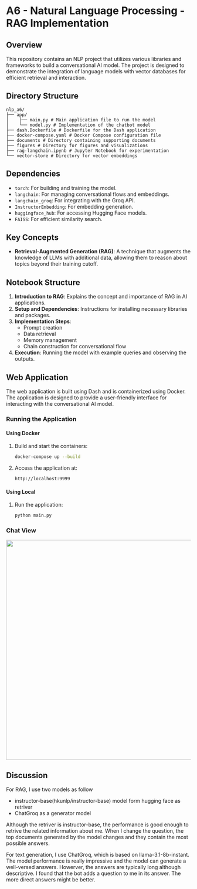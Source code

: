 # A6 - Natural Language Processing - RAG Implementation


## Overview
This repository contains an NLP project that utilizes various libraries and frameworks to build a conversational AI model. The project is designed to demonstrate the integration of language models with vector databases for efficient retrieval and interaction.

## Directory Structure
```
nlp_a6/
├── app/
│    ├── main.py # Main application file to run the model    
│    └── model.py # Implementation of the chatbot model 
├── dash.Dockerfile # Dockerfile for the Dash application 
├── docker-compose.yaml # Docker Compose configuration file 
├── documents # Directory containing supporting documents 
├── figures # Directory for figures and visualizations 
├── rag-langchain.ipynb # Jupyter Notebook for experimentation 
└── vector-store # Directory for vector embeddings  
```

## Dependencies
- `torch`: For building and training the model.
- `langchain`: For managing conversational flows and embeddings.
- `langchain_groq`: For integrating with the Groq API.
- `InstructorEmbedding`: For embedding generation.
- `huggingface_hub`: For accessing Hugging Face models.
- `FAISS`: For efficient similarity search.


## Key Concepts
- **Retrieval-Augmented Generation (RAG)**: A technique that augments the knowledge of LLMs with additional data, allowing them to reason about topics beyond their training cutoff.

## Notebook Structure
1. **Introduction to RAG**: Explains the concept and importance of RAG in AI applications.
2. **Setup and Dependencies**: Instructions for installing necessary libraries and packages.
3. **Implementation Steps**:
   - Prompt creation
   - Data retrieval
   - Memory management
   - Chain construction for conversational flow
4. **Execution**: Running the model with example queries and observing the outputs.

## Web Application
The web application is built using Dash and is containerized using Docker. The application is designed to provide a user-friendly interface for interacting with the conversational AI model.

### Running the Application

#### Using Docker
1. Build and start the containers:
   ```bash
   docker-compose up --build
   ```

2. Access the application at:
   ```
   http://localhost:9999
   ```

#### Using Local
1. Run the application:
   ```bash
   python main.py
   ```

### Chat View
<img src="./figures/a6_web.png" width="600" length="400"/>


## Discussion
For RAG, I use two models as follow
- instructor-base(hkunlp/instructor-base) model form hugging face as retriver
- ChatGroq as a generator model

Although the retriver is instructor-base, the performance is good enough to retrive the related information about me. When I change the question, the top documents generated by the model changes and they contain the most possible answers.

For text generation, I use ChatGroq, which is based on llama-3.1-8b-instant. The model performance is really impressive and the model can generate a well-versed answers. Howerver, the answers are typically long although descriptive. I found that the bot adds a question to me in its answer. The more direct answers might be better.
